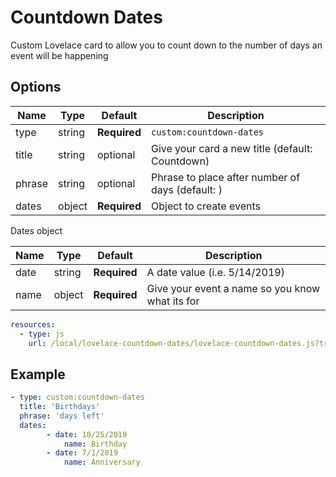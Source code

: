 # Countdown Dates
Custom Lovelace card to allow you to count down to the number of days an event will be happening

## Options

| Name | Type | Default | Description
| ---- | ---- | ------- | -----------
| type | string | **Required** | `custom:countdown-dates`
| title | string | optional | Give your card a new title (default: Countdown)
| phrase | string | optional | Phrase to place after number of days (default: )
| dates | object | **Required** | Object to create events

Dates object

| Name | Type | Default | Description
| ---- | ---- | ------- | -----------
| date | string | **Required** | A date value (i.e. 5/14/2019)
| name | object | **Required** | Give your event a name so you know what its for

```yaml
resources:
  - type: js
    url: /local/lovelace-countdown-dates/lovelace-countdown-dates.js?track=true
```

## Example
```yaml
- type: custom:countdown-dates
  title: 'Birthdays'
  phrase: 'days left'
  dates:
		- date: 10/25/2019
			name: Birthday
		- date: 7/1/2019
			name: Anniversary
```
